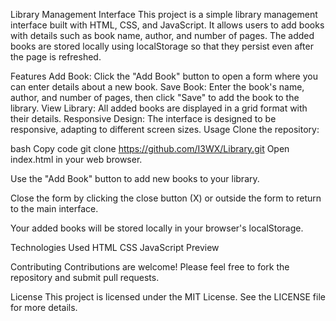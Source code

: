 Library Management Interface
This project is a simple library management interface built with HTML, CSS, and JavaScript. It allows users to add books with details such as book name, author, and number of pages. The added books are stored locally using localStorage so that they persist even after the page is refreshed.

Features
Add Book: Click the "Add Book" button to open a form where you can enter details about a new book.
Save Book: Enter the book's name, author, and number of pages, then click "Save" to add the book to the library.
View Library: All added books are displayed in a grid format with their details.
Responsive Design: The interface is designed to be responsive, adapting to different screen sizes.
Usage
Clone the repository:

bash
Copy code
git clone https://github.com/I3WX/Library.git
Open index.html in your web browser.

Use the "Add Book" button to add new books to your library.

Close the form by clicking the close button (X) or outside the form to return to the main interface.

Your added books will be stored locally in your browser's localStorage.

Technologies Used
HTML
CSS
JavaScript
Preview

Contributing
Contributions are welcome! Please feel free to fork the repository and submit pull requests.

License
This project is licensed under the MIT License. See the LICENSE file for more details.
